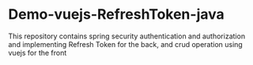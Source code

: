 # Demo-vuejs-RefreshToken-java
This repository contains spring security authentication and authorization and implementing Refresh Token for the back, and crud operation using vuejs for the front
